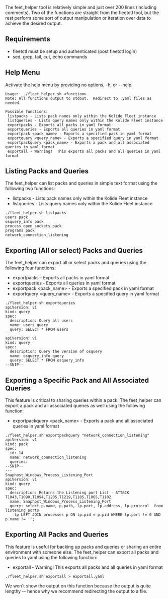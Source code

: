 The feet_helper tool is relatively simple and just over 200 lines (including comments).  Two of the functions are straight from the fleetctl tool, but the rest perform some sort of output manipulation or iteration over data to achieve the desired output.

## Requirements  

* fleetctl must be setup and authenticated (post fleetctl login)  
* sed, grep, tail, cut, echo commands  

## Help Menu  
Activate the help menu by providing no options, -h, or --help.  

    Usage:  ./fleet_helper.sh <function>  
    Note: All functions output to stdout.  Redirect to .yaml files as needed.  

    Possible functions:  
     listpacks - Lists pack names only within the Kolide Fleet instance  
     listqueries - Lists query names only within the Kolide Fleet instance  
     exportpacks - Exports all packs in yaml format  
     exportqueries - Exports all queries in yaml format  
     exportpack <pack_name> - Exports a specified pack in yaml format  
     exportquery <query_name> - Exports a specified query in yaml format  
     exportpackquery <pack_name> - Exports a pack and all associated queries in yaml format  
     exportall - Warning!  This exports all packs and all queries in yaml format  


## Listing Packs and Queries
The feet_helper can list packs and queries in simple text format using the following two functions:

* listpacks - Lists pack names only within the Kolide Fleet instance  
* listqueries - Lists query names only within the Kolide Fleet instance  

~~~~
./fleet_helper.sh listpacks
users pack                   
osquery_info pack            
process_open_sockets pack    
programs pack                
network_connection_listening
~~~~

## Exporting (All or select) Packs and Queries
The feet_helper can export all or select packs and queries using the following four functions:

* exportpacks - Exports all packs in yaml format
* exportqueries - Exports all queries in yaml format
* exportpack <pack_name> - Exports a specified pack in yaml format
* exportquery <query_name> - Exports a specified query in yaml format

~~~~
./fleet_helper.sh exportqueries
apiVersion: v1
kind: query
spec:
  description: Query all users
  name: users query
  query: SELECT * FROM users
---
apiVersion: v1
kind: query
spec:
  description: Query the version of osquery
  name: osquery_info query
  query: SELECT * FROM osquery_info
--SNIP--
~~~~

## Exporting a Specific Pack and All Associated Queries
This feature is critical to sharing queries within a pack.  The feet_helper can export a pack and all associated queries as well using the following function:

* exportpackquery <pack_name> - Exports a pack and all associated queries in yaml format

~~~~
./fleet_helper.sh exportpackquery "network_connection_listening"
apiVersion: v1
kind: pack
spec:
  id: 14
  name: network_connection_listening
  queries:
--SNIP--
---
Snaphost_Windows_Process_Listening_Port
apiVersion: v1
kind: query
spec:
  description: Returns the Listening port List - ATT&CK T1043,T1090,T1094,T1205,T1219,T1105,T1065,T1102
  name: Snaphost_Windows_Process_Listening_Port
  query: select p.name, p.path, lp.port, lp.address, lp.protocol  from listening_ports
    lp LEFT JOIN processes p ON lp.pid = p.pid WHERE lp.port != 0 AND p.name != '';
~~~~

## Exporting All Packs and Queries
This feature is useful for backing up packs and queries or sharing an entire environment with someone else.  The feet_helper can export all packs and queries to yaml using the following function:

* exportall - Warning!  This exports all packs and all queries in yaml format

~~~~
./fleet_helper.sh exportall > exportall.yaml
~~~~

We won't show the output on this function because the output is quite lengthy -- hence why we recommend redirecting the output to a file.
